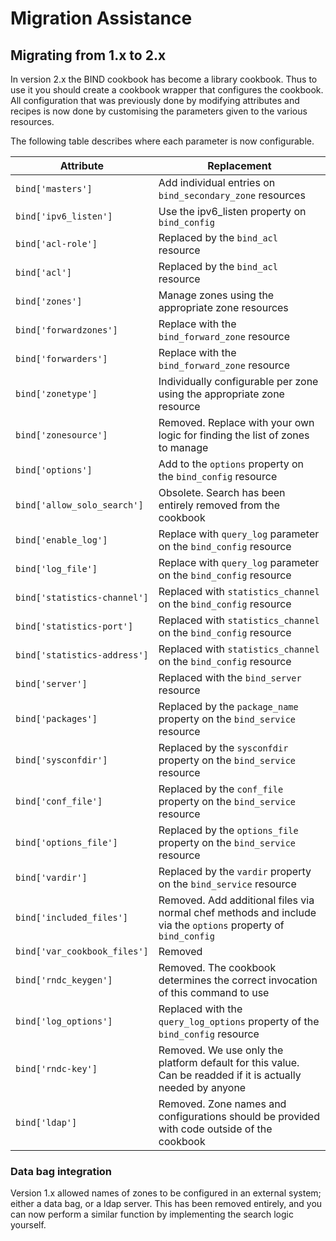 # Migration Assistance

## Migrating from 1.x to 2.x

In version 2.x the BIND cookbook has become a library cookbook. Thus to use it
you should create a cookbook wrapper that configures the cookbook. All
configuration that was previously done by modifying attributes and recipes is
now done by customising the parameters given to the various resources.

The following table describes where each parameter is now configurable.

| Attribute | Replacement |
| --------- | ----------- |
| `bind['masters']` | Add individual entries on `bind_secondary_zone` resources |
| `bind['ipv6_listen']` | Use the ipv6\_listen property on `bind_config` |
| `bind['acl-role']` | Replaced by the `bind_acl` resource |
| `bind['acl']` | Replaced by the `bind_acl` resource |
| `bind['zones']` | Manage zones using the appropriate zone resources |
| `bind['forwardzones']` | Replace with the `bind_forward_zone` resource |
| `bind['forwarders']` | Replace with the `bind_forward_zone` resource |
| `bind['zonetype']` | Individually configurable per zone using the appropriate zone resource |
| `bind['zonesource']` | Removed. Replace with your own logic for finding the list of zones to manage |
| `bind['options']` | Add to the `options` property on the `bind_config` resource |
| `bind['allow_solo_search']` | Obsolete. Search has been entirely removed from the cookbook |
| `bind['enable_log']` | Replace with `query_log` parameter on the `bind_config` resource |
| `bind['log_file']` | Replace with `query_log` parameter on the `bind_config` resource |
| `bind['statistics-channel']` | Replaced with `statistics_channel` on the `bind_config` resource |
| `bind['statistics-port']` | Replaced with `statistics_channel` on the `bind_config` resource |
| `bind['statistics-address']` | Replaced with `statistics_channel` on the `bind_config` resource |
| `bind['server']` | Replaced with the `bind_server` resource |
| `bind['packages']` | Replaced by the `package_name` property on the `bind_service` resource |
| `bind['sysconfdir']` | Replaced by the `sysconfdir` property on the `bind_service` resource |
| `bind['conf_file']` | Replaced by the `conf_file` property on the `bind_service` resource |
| `bind['options_file']` | Replaced by the `options_file` property on the `bind_service` resource |
| `bind['vardir']` | Replaced by the `vardir` property on the `bind_service` resource |
| `bind['included_files']` | Removed. Add additional files via normal chef methods and include via the `options` property of `bind_config` |
| `bind['var_cookbook_files']` | Removed |
| `bind['rndc_keygen']` | Removed. The cookbook determines the correct invocation of this command to use |
| `bind['log_options']` | Replaced with the `query_log_options` property of the `bind_config` resource |
| `bind['rndc-key']` | Removed. We use only the platform default for this value. Can be readded if it is actually needed by anyone |
| `bind['ldap']` | Removed. Zone names and configurations should be provided with code outside of the cookbook |

### Data bag integration

Version 1.x allowed names of zones to be configured in an external system;
either a data bag, or a ldap server. This has been removed entirely, and you
can now perform a similar function by implementing the search logic yourself.

